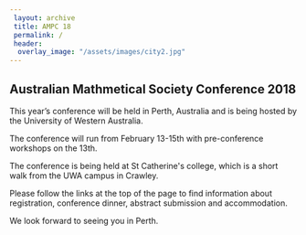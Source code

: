 ```yaml
---
 layout: archive
 title: AMPC 18
 permalink: /
 header:
  overlay_image: "/assets/images/city2.jpg"
---
```


## Australian Mathmetical Society Conference 2018

This year’s conference will be held in Perth, Australia and is being hosted by the University of Western Australia.

The conference will run from February 13-15th with pre-conference workshops on the 13th.

The conference is being held at St Catherine's college, which is a short walk from the UWA campus in Crawley. 



Please follow the links at the top of the page to find information about registration, conference dinner, abstract submission and accommodation.

We look forward to seeing you in Perth.




